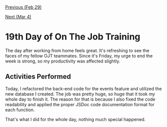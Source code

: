 [Previous (Feb 29)](./02-29-2024.md)

[Next (Mar 4)](./03-04-2024.md)

# 19th Day of On The Job Training

The day after working from home feels great. It's refreshing to see the faces of my fellow
OJT teammates. Since it's Friday, my urge to end the week is strong, so my productivity
was affected slightly.

## Activities Performed

Today, I refactored the back-end code for the events feature and utilized the new database
I created. The job was pretty huge, so huge that it took my whole day to finish it. The
reason for that is because I also fixed the code readability and applied the proper JSDoc
code documentation format for each function.

That's what I did for the whole day, nothing much special happened.
